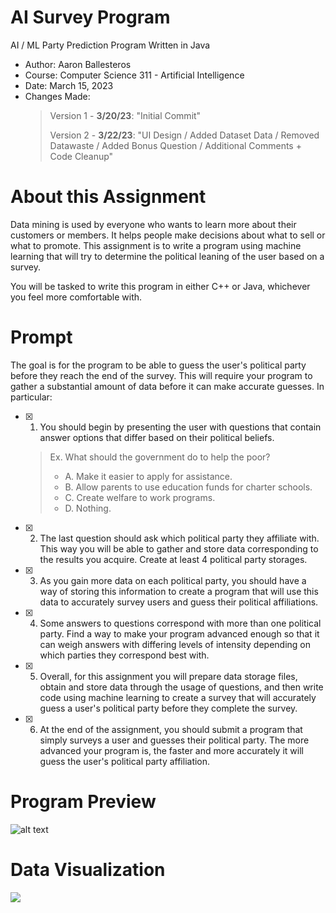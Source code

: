 # AI Survey Program
AI / ML Party Prediction Program Written in Java
- Author: Aaron Ballesteros
- Course: Computer Science 311 - Artificial Intelligence
- Date: March 15, 2023
- Changes Made:
    >  Version 1 - **3/20/23**: "Initial Commit" 
    >  
    >  Version 2 - **3/22/23**: 
    >  "UI Design / Added Dataset Data / Removed Datawaste / Added Bonus Question / Additional Comments + Code Cleanup"

# **About this Assignment**
Data mining is used by everyone who wants to learn more about their customers or members. It helps people make decisions about what to sell or what to promote. This assignment is to write a program using machine learning that will try to determine the political leaning of the user based on a survey.

You will be tasked to write this program in either C++ or Java, whichever you feel more comfortable with.

# **Prompt**

The goal is for the program to be able to guess the user's political party before they reach the end of the survey. This will require your program to gather a substantial amount of data before it can make accurate guesses. In particular:

- [x]  1. You should begin by presenting the user with questions that contain answer options that differ based on their political beliefs.
    
    > Ex. What should the government do to help the poor?
    > 
    > - A. Make it easier to apply for assistance.
    > - B. Allow parents to use education funds for charter schools.
    > - C. Create welfare to work programs.
    > - D. Nothing.
- [x]  2. The last question should ask which political party they affiliate with. This way you will be able to gather and store data corresponding to the results you acquire. Create at least 4 political party storages.
- [x]  3. As you gain more data on each political party, you should have a way of storing this information to create a program that will use this data to accurately survey users and guess their political affiliations.
- [x]  4. Some answers to questions correspond with more than one political party. Find a way to make your program advanced enough so that it can weigh answers with differing levels of intensity depending on which parties they correspond best with.
- [x]  5. Overall, for this assignment you will prepare data storage files, obtain and store data through the usage of questions, and then write code using machine learning to create a survey that will accurately guess a user's political party before they complete the survey.
- [x]  6. At the end of the assignment, you should submit a program that simply surveys a user and guesses their political party. The more advanced your program is, the faster and more accurately it will guess the user's political party affiliation.


# **Program Preview**
![alt text](https://s10.gifyu.com/images/CleanShot-2023-03-22-at-04.47.37.gif)

# **Data Visualization**
![](https://github.com/opratrx/ev6_partyprediction/blob/master/images/CleanShot%202023-03-22%20at%2004.53.38.gif)
